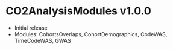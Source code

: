 # CO2AnalysisModules v1.0.0

- Initial release
- Modules: CohortsOverlaps, CohortDemographics, CodeWAS, TimeCodeWAS, GWAS

